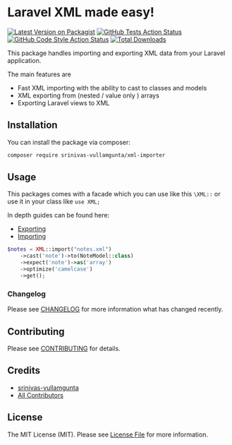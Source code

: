 # Laravel XML made easy!

[![Latest Version on Packagist](https://img.shields.io/packagist/v/srinivas-vullamgunta/xml-importer.svg?style=flat-square)](https://packagist.org/packages/srinivas-vullamgunta/xml-importer)
[![GitHub Tests Action Status](https://img.shields.io/github/workflow/status/srinivas-vullamgunta/xml-importer/run-tests?label=tests)](https://github.com/srinivas-vullamgunta/xml-importer/actions?query=workflow%3Arun-tests+branch%3Amain)
[![GitHub Code Style Action Status](https://img.shields.io/github/workflow/status/srinivas-vullamgunta/xml-importer/Check%20&%20fix%20styling?label=code%20style)](https://github.com/srinivas-vullamgunta/xml-importer/actions?query=workflow%3A"Check+%26+fix+styling"+branch%3Amain)
[![Total Downloads](https://img.shields.io/packagist/dt/srinivas-vullamgunta/xml-importer.svg?style=flat-square)](https://packagist.org/packages/srinivas-vullamgunta/xml-importer)

This package handles importing and exporting XML data from your Laravel application.

The main features are

* Fast XML importing with the ability to cast to classes and models
* XML exporting from (nested / value only ) arrays
* Exporting Laravel views to XML

## Installation

You can install the package via composer:

```bash
composer require srinivas-vullamgunta/xml-importer
```

## Usage
This packages comes with a facade which you can use like this `\XML::` or use it in your class like `use XML;`

In depth guides can be found here:

* [Exporting](https://github.com/srinivas-vullamgunta/xml-importer/wiki/Exporting)
* [Importing](https://github.com/srinivas-vullamgunta/xml-importer/wiki/Importing)


```php
$notes = XML::import("notes.xml")
    ->cast('note')->to(NoteModel::class)
    ->expect('note')->as('array')
    ->optimize('camelcase')
    ->get();

```


### Changelog

Please see [CHANGELOG](CHANGELOG.md) for more information what has changed recently.

## Contributing

Please see [CONTRIBUTING](.github/CONTRIBUTING.md) for details.

## Credits

- [srinivas-vullamgunta](https://github.com/srinivas-vullamgunta)
- [All Contributors](../../contributors)

## License

The MIT License (MIT). Please see [License File](LICENSE.md) for more information.
